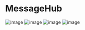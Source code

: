 # MessageHub
![image](http://github.com/fdechamps/MessageHub/04_8.13_MTR_jam.jpg)
![image](http://github.com/fdechamps/MessageHub/01_8.13_MTR_jam.jpg)
![image](http://github.com/fdechamps/MessageHub/02_8.13_MTR_jam.jpg)
![image](http://github.com/fdechamps/MessageHub/03_8.13_MTR_jam.jpg)
